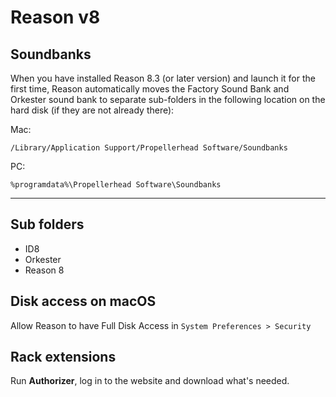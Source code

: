 # Reason v8

## Soundbanks

When you have installed Reason 8.3 (or later version) and launch it for the first time, Reason automatically moves the Factory Sound Bank and Orkester sound bank to separate sub-folders in the following location on the hard disk (if they are not already there):

Mac:

`/Library/Application Support/Propellerhead Software/Soundbanks`

PC: 

`%programdata%\Propellerhead Software\Soundbanks`

---

## Sub folders

- ID8
- Orkester
- Reason 8

## Disk access on macOS

Allow Reason to have Full Disk Access in `System Preferences > Security`

## Rack extensions

Run **Authorizer**, log in to the website and download what's needed.